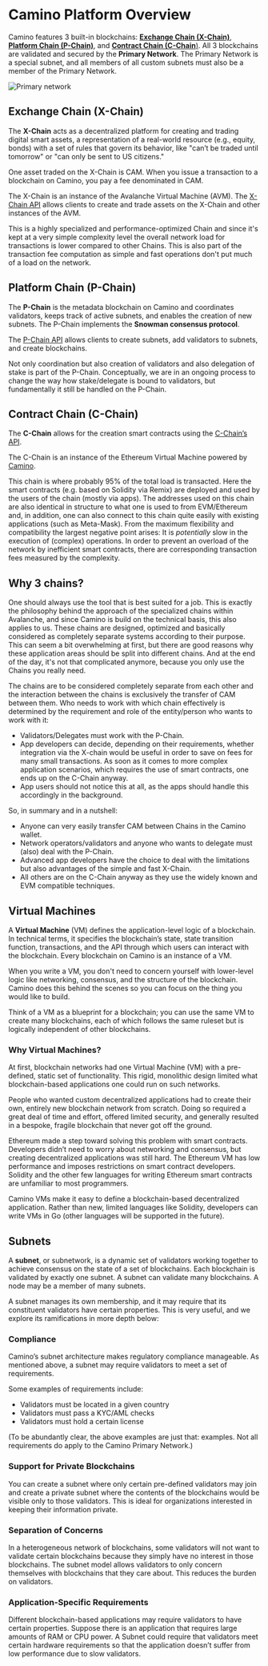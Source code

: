 # Camino Platform Overview

Camino features 3 built-in blockchains: [**Exchange Chain (X-Chain)**](#exchange-chain-x-chain), [**Platform Chain (P-Chain)**](#platform-chain-p-chain), and [**Contract Chain (C-Chain**)](#contract-chain-c-chain). All 3 blockchains are validated and secured by the **Primary Network**. The Primary Network is a special subnet, and all members of all custom subnets must also be a member of the Primary Network.

![Primary network](/img/about/platform-overview/primary-network.png)

## Exchange Chain (X-Chain)

The **X-Chain** acts as a decentralized platform for creating and trading digital smart assets, a representation of a real-world resource (e.g., equity, bonds) with a set of rules that govern its behavior, like "can’t be traded until tomorrow" or "can only be sent to US citizens."

One asset traded on the X-Chain is CAM. When you issue a transaction to a blockchain on Camino, you pay a fee denominated in CAM.

The X-Chain is an instance of the Avalanche Virtual Machine (AVM). The [X-Chain API](../../apis/caminogo-apis/x-chain.mdx) allows clients to create and trade assets on the X-Chain and other instances of the AVM.

This is a highly specialized and performance-optimized Chain and since it's kept at a very simple complexity level the overall network load for transactions is lower compared to other Chains. This is also part of the transaction fee computation as simple and fast operations don't put much of a load on the network.

## Platform Chain (P-Chain)

The **P-Chain** is the metadata blockchain on Camino and coordinates validators, keeps track of active subnets, and enables the creation of new subnets. The P-Chain implements the **Snowman consensus protocol**.

The [P-Chain API](../../apis/caminogo-apis/p-chain.md) allows clients to create subnets, add validators to subnets, and create blockchains.

Not only coordination but also creation of validators and also delegation of stake is part of the P-Chain. Conceptually, we are in an ongoing process to change the way how stake/delegate is bound to validators, but fundamentally it still be handled on the P-Chain.

## Contract Chain (C-Chain)

The **C-Chain** allows for the creation smart contracts using the [C-Chain’s API](../../apis/caminogo-apis/c-chain.md).

The C-Chain is an instance of the Ethereum Virtual Machine powered by [Camino](../../).

This chain is where probably 95% of the total load is transacted. Here the smart contracts (e.g. based on Solidity via Remix) are deployed and used by the users of the chain (mostly via apps). The addresses used on this chain are also identical in structure to what one is used to from EVM/Ethereum and, in addition, one can also connect to this chain quite easily with existing applications (such as Meta-Mask).
From the maximum flexibility and compatibility the largest negative point arises: It is _potentially_ slow in the execution of (complex) operations. In order to prevent an overload of the network by inefficient smart contracts, there are corresponding transaction fees measured by the complexity.

## Why 3 chains?

One should always use the tool that is best suited for a job. This is exactly the philosophy behind the approach of the specialized chains within Avalanche, and since Camino is build on the technical basis, this also applies to us. These chains are designed, optimized and basically considered as completely separate systems according to their purpose.
This can seem a bit overwhelming at first, but there are good reasons why these application areas should be split into different chains. And at the end of the day, it's not that complicated anymore, because you only use the Chains you really need.

The chains are to be considered completely separate from each other and the interaction between the chains is exclusively the transfer of CAM between them. Who needs to work with which chain effectively is determined by the requirement and role of the entity/person who wants to work with it:

- Validators/Delegates must work with the P-Chain.
- App developers can decide, depending on their requirements, whether integration via the X-chain would be useful in order to save on fees for many small transactions. As soon as it comes to more complex application scenarios, which requires the use of smart contracts, one ends up on the C-Chain anyway.
- App users should not notice this at all, as the apps should handle this accordingly in the background.

So, in summary and in a nutshell:

- Anyone can very easily transfer CAM between Chains in the Camino wallet.
- Network operators/validators and anyone who wants to delegate must (also) deal with the P-Chain.
- Advanced app developers have the choice to deal with the limitations but also advantages of the simple and fast X-Chain.
- All others are on the C-Chain anyway as they use the widely known and EVM compatible techniques.

## Virtual Machines

A **Virtual Machine** (VM) defines the application-level logic of a blockchain. In technical terms, it specifies the blockchain’s state, state transition function, transactions, and the API through which users can interact with the blockchain. Every blockchain on Camino is an instance of a VM.

When you write a VM, you don't need to concern yourself with lower-level logic like networking, consensus, and the structure of the blockchain. Camino does this behind the scenes so you can focus on the thing you would like to build.

Think of a VM as a blueprint for a blockchain; you can use the same VM to create many blockchains, each of which follows the same ruleset but is logically independent of other blockchains.

### Why Virtual Machines?

At first, blockchain networks had one Virtual Machine (VM) with a pre-defined, static set of functionality. This rigid, monolithic design limited what blockchain-based applications one could run on such networks.

People who wanted custom decentralized applications had to create their own, entirely new blockchain network from scratch. Doing so required a great deal of time and effort, offered limited security, and generally resulted in a bespoke, fragile blockchain that never got off the ground.

Ethereum made a step toward solving this problem with smart contracts. Developers didn’t need to worry about networking and consensus, but creating decentralized applications was still hard. The Ethereum VM has low performance and imposes restrictions on smart contract developers. Solidity and the other few languages for writing Ethereum smart contracts are unfamiliar to most programmers.

Camino VMs make it easy to define a blockchain-based decentralized application. Rather than new, limited languages like Solidity, developers can write VMs in Go (other languages will be supported in the future).

## Subnets

A **subnet**, or subnetwork, is a dynamic set of validators working together to achieve consensus on the state of a set of blockchains. Each blockchain is validated by exactly one subnet. A subnet can validate many blockchains. A node may be a member of many subnets.

A subnet manages its own membership, and it may require that its constituent validators have certain properties. This is very useful, and we explore its ramifications in more depth below:

### Compliance

Camino’s subnet architecture makes regulatory compliance manageable. As mentioned above, a subnet may require validators to meet a set of requirements.

Some examples of requirements include:

- Validators must be located in a given country
- Validators must pass a KYC/AML checks
- Validators must hold a certain license

(To be abundantly clear, the above examples are just that: examples. Not all requirements do apply to the Camino Primary Network.)

### Support for Private Blockchains

You can create a subnet where only certain pre-defined validators may join and create a private subnet where the contents of the blockchains would be visible only to those validators. This is ideal for organizations interested in keeping their information private.

### Separation of Concerns

In a heterogeneous network of blockchains, some validators will not want to validate certain blockchains because they simply have no interest in those blockchains. The subnet model allows validators to only concern themselves with blockchains that they care about. This reduces the burden on validators.

### Application-Specific Requirements

Different blockchain-based applications may require validators to have certain properties. Suppose there is an application that requires large amounts of RAM or CPU power. A Subnet could require that validators meet certain hardware requirements so that the application doesn’t suffer from low performance due to slow validators.
